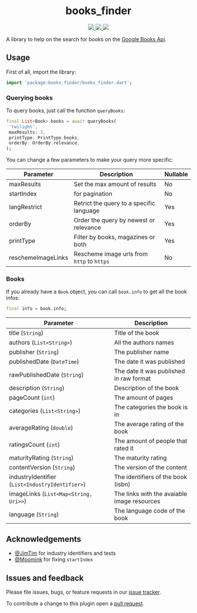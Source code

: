 <div>
  <h1 align="center">books_finder</h1>
  <p align="center" >
    <a title="Discord" href="https://discord.gg/674gpDQUVq">
      <img src="https://img.shields.io/discord/809528329337962516?label=discord&logo=discord" />
    </a>
    <a title="Pub" href="https://pub.dartlang.org/packages/books_finder" >
      <img src="https://img.shields.io/pub/v/books_finder.svg?style=popout&include_prereleases" />
    </a>
    <a title="Github License">
      <img src="https://img.shields.io/github/license/bdlukaa/books_finder" />
    </a>
  <div>
</div>

A library to help on the search for books on the [Google Books Api](https://developers.google.com/books/docs/v1/using).

## Usage

First of all, import the library:

```dart
import 'package:books_finder/books_finder.dart';
```

### Querying books

To query books, just call the function `queryBooks`:

```dart
final List<Book> books = await queryBooks(
 'twilight',
 maxResults: 3,
 printType: PrintType.books,
 orderBy: OrderBy.relevance,
);
```

You can change a few parameters to make your query more specific:

| Parameter          | Description                                | Nullable |
| ------------------ | ------------------------------------------ | -------- |
| maxResults         | Set the max amount of results              | No       |
| startIndex         | for pagination                             | No       |
| langRestrict       | Retrict the query to a specific language   | Yes      |
| orderBy            | Order the query by newest or relevance     | Yes      |
| printType          | Filter by books, magazines or both         | Yes      |
| reschemeImageLinks | Rescheme image urls from `http` to `https` | No       |

### Books

If you already have a `Book` object, you can call `book.info` to get all the book infos:

```dart
final info = book.info;
```

| Parameter                                       | Description                                 |
| ----------------------------------------------- | ------------------------------------------- |
| title (`String`)                                | Title of the book                           |
| authors (`List<String>`)                        | All the authors names                       |
| publisher (`String`)                            | The publisher name                          |
| publishedDate (`DateTime`)                      | The date it was published                   |
| rawPublishedDate (`String`)                     | The date it was published in raw format     |
| description (`String`)                          | Description of the book                     |
| pageCount (`int`)                               | The amount of pages                         |
| categories (`List<String>`)                     | The categories the book is in               |
| averageRating (`double`)                        | The average rating of the book              |
| ratingsCount (`int`)                            | The amount of people that rated it          |
| maturityRating (`String`)                       | The maturity rating                         |
| contentVersion (`String`)                       | The version of the content                  |
| industryIdentifier (`List<IndustryIdentifier>`) | The identifiers of the book (isbn)          |
| imageLinks (`List<Map<String, Uri>>`)           | The links with the avaiable image resources |
| language (`String`)                             | The language code of the book               |

## Acknowledgements

- [@JimTim](https://github.com/JimTim) for industry identifiers and tests
- [@Moomink](https://github.com/Moomink) for fixing `startIndex`

## Issues and feedback

Please file issues, bugs, or feature requests in our [issue tracker](https://github.com/bdlukaa/books_finder/issues/new).

To contribute a change to this plugin open a [pull request](https://github.com/bdlukaa/books_finder/pulls).
